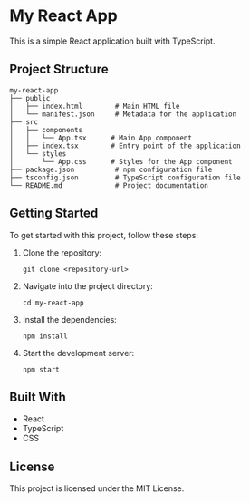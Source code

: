 # My React App

This is a simple React application built with TypeScript. 

## Project Structure

```
my-react-app
├── public
│   ├── index.html        # Main HTML file
│   └── manifest.json     # Metadata for the application
├── src
│   ├── components
│   │   └── App.tsx      # Main App component
│   ├── index.tsx        # Entry point of the application
│   └── styles
│       └── App.css      # Styles for the App component
├── package.json          # npm configuration file
├── tsconfig.json         # TypeScript configuration file
└── README.md             # Project documentation
```

## Getting Started

To get started with this project, follow these steps:

1. Clone the repository:
   ```
   git clone <repository-url>
   ```

2. Navigate into the project directory:
   ```
   cd my-react-app
   ```

3. Install the dependencies:
   ```
   npm install
   ```

4. Start the development server:
   ```
   npm start
   ```

## Built With

- React
- TypeScript
- CSS

## License

This project is licensed under the MIT License.